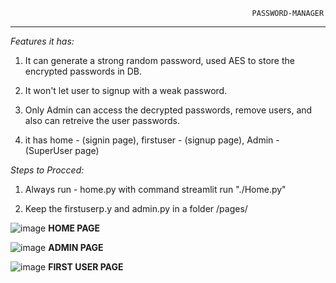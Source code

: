                                                           PASSWORD-MANAGER 

______________________________________________________________________________ 

*Features it has:* 

1. It can generate a strong random password, used AES to store the encrypted passwords in DB. 

2. It won't let user to signup with a weak password. 

3. Only Admin can access the decrypted passwords, remove users, and also can retreive the user passwords. 

4. it has home - (signin page), firstuser - (signup page), Admin - (SuperUser page) 

  

*Steps to Procced:*

1. Always run - home.py with command streamlit run "./Home.py" 

2. Keep the firstuserp.y and admin.py in a folder /pages/ 

![image](https://github.com/MST-369/Password-Manger/assets/145525421/0d4d6add-c683-42f6-bccc-420faa7357f2)
********************************HOME PAGE********************************

![image](https://github.com/MST-369/Password-Manger/assets/145525421/435233f9-95a1-409b-93e1-b3bf177993b5)
********************************ADMIN PAGE********************************

![image](https://github.com/MST-369/Password-Manger/assets/145525421/af11c78f-bfde-4bdb-9d60-4e49456a473b)
******************************FIRST USER PAGE******************************
